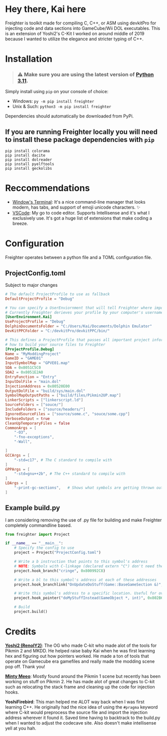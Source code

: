 # Hey there, Kai here

Freighter is toolkit made for compiling C, C++, or ASM using devkitPro for injecting code and data sections into GameCube/Wii DOL executables. This is an extension of Yoshi2's C-Kit I worked on around middle of 2019 because I wanted to utilize the elegance and stricter typing of C++.

# Installation
>
> ### ⚠️  **Make sure you are using the latest version of [Python 3.11](https://www.python.org/downloads/).**

Simply install using `pip` on your console of choice:

* Windows: `py -m pip install freighter`
* Unix & Such: `python3 -m pip install freighter`

Dependencies should automatically be downloaded from PyPi.

## If you are running Freighter locally you will need to install these package dependencies with `pip`

```
pip install colorama
pip install dacite
pip install dolreader
pip install pyelftools
pip install geckolibs
```

# Reccommendations

* [Window's Terminal](https://github.com/microsoft/terminal): It's a nice command-line manager that looks modern, has tabs, and support of emoji unicode characters. ✨
* [VSCode](https://code.visualstudio.com/): My go to code editor. Supports Intellisense and it's what I exclusively use. It's got a huge list of extensions that make coding a breeze.

# Configuration

Freighter operates between a python file and a TOML configuration file.

## ProjectConfig.toml

Subject to major changes

```toml
# The default ProjectProfile to use as fallback
DefaultProjectProfile = "Debug"

# You can specify a UserEnviornment that will tell Freighter where important paths are.
# Currently Freighter derieves your profile by your computer's username
[UserEnvironment.Kai]
UseProjectProfile = "Debug"
DolphinDocumentsFolder = "C:/Users/Kai/Documents/Dolphin Emulator"
DevKitPPCFolder = "C:/devkitPro/devkitPPC/bin/"

# This defines a ProjectProfile that passes all important project information about
# how to build your source files to Freighter
[ProjectProfile.Debug]
Name = "MyModdingProject"
GameID = "GAME01"
InputSymbolMap = "GPVE01.map"
SDA = 0x8051C5C0
SDA2 = 0x8051E2A0
EntryFunction = "Entry"
InputDolFile = "main.dol"
InjectionAddress = 0x80520E00
OutputDolFile = "build/sys/main.dol"
SymbolMapOutputPaths = ["build/files/Pikmin2UP.map"]
LinkerScripts = ["linkerscript.ld"]
SourceFolders = ["souce/"]
IncludeFolders = ["source/headers/"]
IgnoredSourceFiles = ["source/some.c", "souce/some.cpp"]
VerboseOutput = true
CleanUpTemporaryFiles = false
CommonArgs = [
    "-O3",
    "-fno-exceptions",
    "-Wall",

]
GCCArgs = [
    "-std=c17", # The C standard to compile with
]
GPPArgs = [
    "-std=gnu++2b", # The C++ standard to compile with
]
LDArgs = [
    "-print-gc-sections",   # Shows what symbols are getting thrown out
]
```

## Example build.py

I am considering removing the use of .py file for building and make Freighter completely commandline based.

```py
from freighter import Project

if __name__ == "__main__":
    # Specify the config to use
    project = Project("ProjectConfig.toml")

    # Write a b instruction that points to this symbol's address
    # NOTE: Symbols with C-linkage (declared extern "C") don't need their parameters within ()
    project.hook_branch("cringe", 0x800992C8)

    # Write a bl to this symbol's address at each of these addresses
    project.hook_branchlink("OnUpdateDoStuff(Game::BaseGameSection &)", 0x80102040, 0x8036D7E8, 0x80387F74)

    # Write this symbol's address to a specific location. Useful for overriding vtable pointers.
    project.hook_pointer("doMyStuffInstead(GameObject *, int)", 0x802B6708)

    # Build 
    project.build()
```

# Credits

 **[Yoshi2 (RenolY2)](https://github.com/RenolY2)**: The OG who made C-kit who made alot of the tools for Pikmin 2 and MKDD. He helped raise baby Kai when he was first learning hex and figuring out how pointers worked. He made a ton of tools that operate on Gamecube era gamefiles and really made the modding scene pop off. Thank you!

**[Minty Meeo](https://github.com/Minty-Meeo)**: Mostly found around the Pikmin 1 scene but recently has been working on stuff on Pikmin 2. He has made alot of great changes to C-kit such as relocating the stack frame and cleaning up the code for injection hooks.

**YoshiFirebird**: This man helped me ALOT way back when I was first learning C++. He originally had the nice idea of using the `#pragma` keyword where C-kit would preprocess the source file and import the injection address wherever it found it. Saved time having to backtrack to the build.py when I wanted to adjust the codecave site. Also doesn't make intellisense yell at you hah.

